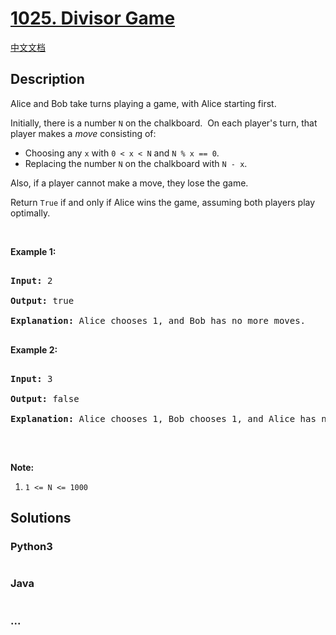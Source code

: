 # [1025. Divisor Game](https://leetcode.com/problems/divisor-game)

[中文文档](/solution/1000-1099/1025.Divisor%20Game/README.md)

## Description

<p>Alice and Bob take turns playing a game, with Alice starting first.</p>

<p>Initially, there is a number <code>N</code>&nbsp;on the chalkboard.&nbsp; On each player&#39;s turn, that player makes a <em>move</em>&nbsp;consisting of:</p>

<ul>
    <li>Choosing&nbsp;any <code>x</code> with <code>0 &lt; x &lt; N</code> and <code>N % x == 0</code>.</li>
    <li>Replacing&nbsp;the number&nbsp;<code>N</code>&nbsp;on the chalkboard with <code>N - x</code>.</li>
</ul>

<p>Also, if a player cannot make a move, they lose the game.</p>

<p>Return <code>True</code> if and only if Alice wins the game, assuming both players play optimally.</p>

<p>&nbsp;</p>

<ol>

</ol>

<div>

<p><strong>Example 1:</strong></p>

<pre>

<strong>Input: </strong><span id="example-input-1-1">2</span>

<strong>Output: </strong><span id="example-output-1">true</span>

<strong>Explanation:</strong> Alice chooses 1, and Bob has no more moves.

</pre>

<div>

<p><strong>Example 2:</strong></p>

<pre>

<strong>Input: </strong><span id="example-input-2-1">3</span>

<strong>Output: </strong><span id="example-output-2">false</span>

<strong>Explanation:</strong> Alice chooses 1, Bob chooses 1, and Alice has no more moves.

</pre>

<p>&nbsp;</p>

<p><strong>Note:</strong></p>

<ol>
    <li><code>1 &lt;= N &lt;= 1000</code></li>
</ol>

</div>

</div>

## Solutions

<!-- tabs:start -->

### **Python3**

```python

```

### **Java**

```java

```

### **...**

```

```

<!-- tabs:end -->
